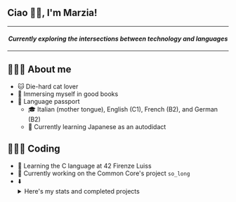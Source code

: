 ## Ciao 👋🏻, I'm Marzia!

---

<h4 align="center"><em>Currently exploring the intersections between technology and languages</em></h4>

---

## 🙇🏻‍♀️ About me
* 🐱 Die-hard cat lover
* 🎨 Immersing myself in good books
* 🪪 Language passport
	* 🎓 Italian (mother tongue), English (C1), French (B2), and German (B2)
	* 🎌 Currently learning Japanese as an autodidact

## 👩🏻‍💻 Coding
* 🌱 Learning the C language at 42 Firenze Luiss
* 🔭 Currently working on the Common Core's project `so_long`
* ⬇️ <details>
	<summary>Here's my stats and completed projects</summary>
	<p align="left">
	[![mnegro's 42 stats](https://badge42.vercel.app/api/v2/clhypeekx004508mlla98wjfp/stats?cursusId=21&coalitionId=284)](https://github.com/JaeSeoKim/badge42)
	</p>
	<p aligh="right">
	| Project         | Score       |
	| -----------     | ----------- |
	| `push_swap`     | [![mnegro's 42 push_swap Score](https://badge42.vercel.app/api/v2/clhypeekx004508mlla98wjfp/project/3053431)](https://github.com/JaeSeoKim/badge42) |
	| `minitalk`      | [![mnegro's 42 minitalk Score](https://badge42.vercel.app/api/v2/clhypeekx004508mlla98wjfp/project/3028848)](https://github.com/JaeSeoKim/badge42) |
	| `born2beroot`   | [![mnegro's 42 Born2beroot Score](https://badge42.vercel.app/api/v2/clhypeekx004508mlla98wjfp/project/2875959)](https://github.com/JaeSeoKim/badge42) |
	| `get_next_line` | [![mnegro's 42 get_next_line Score](https://badge42.vercel.app/api/v2/clhypeekx004508mlla98wjfp/project/2875961)](https://github.com/JaeSeoKim/badge42) |
	| `ft_printf`     | [![mnegro's 42 ft_printf Score](https://badge42.vercel.app/api/v2/clhypeekx004508mlla98wjfp/project/2875960)](https://github.com/JaeSeoKim/badge42) |
	| `libft`         | [![mnegro's 42 Libft Score](https://badge42.vercel.app/api/v2/clhypeekx004508mlla98wjfp/project/2818256)](https://github.com/JaeSeoKim/badge42) |
	</p>
</details>

<!--
**marzianegro/marzianegro** is a ✨ _special_ ✨ repository because its `README.md` (this file) appears on your GitHub profile.


Here are some ideas to get you started:

- 🔭 I’m currently working on ...
- 🌱 I’m currently learning ...
- 👯 I’m looking to collaborate on ...
- 🤔 I’m looking for help with ...
- 💬 Ask me about ...
- 📫 How to reach me: ...
- 😄 Pronouns: ...
- ⚡ Fun fact: ...
-->

